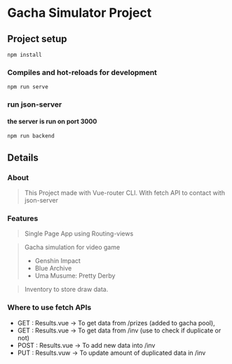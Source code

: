 # Gacha Simulator Project

## Project setup
```
npm install
```

### Compiles and hot-reloads for development
```
npm run serve
```

### run json-server
#### the server is run on port 3000
```
npm run backend
```

## Details

### About
> This Project made with Vue-router CLI. With fetch API to contact with json-server

### Features
> Single Page App using Routing-views

> Gacha simulation for video game
> - Genshin Impact
> - Blue Archive
> - Uma Musume: Pretty Derby

> Inventory to store draw data. 

### Where to use fetch APIs
- GET : Results.vue -> To get data from /prizes (added to gacha pool),
- GET : Results.vue -> To get data from /inv (use to check if duplicate or not)
- POST : Results.vue -> To add new data into /inv
- PUT : Results.vuw -> To update amount of duplicated data in /inv
